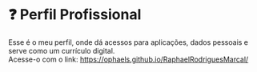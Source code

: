 # ❓ Perfil Profissional

Esse é o meu perfil, onde dá acessos para aplicações, dados pessoais e serve como um currículo digital. <br>
Acesse-o com o link: https://ophaels.github.io/RaphaelRodriguesMarcal/
